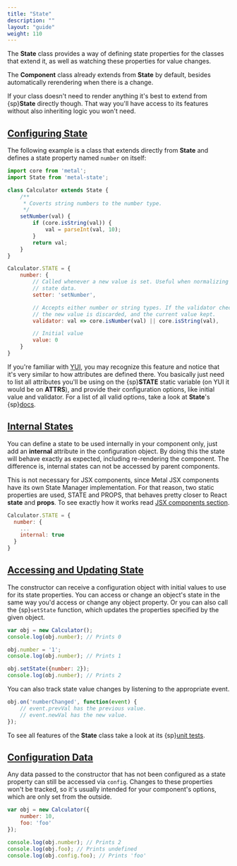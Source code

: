 ```yaml
---
title: "State"
description: ""
layout: "guide"
weight: 110
---
```


<article>

The **State** class provides a way of defining state properties for the
classes that extend it, as well as watching these properties for value changes.

The **Component** class already extends from **State** by default, besides
automatically rerendering when there is a change.

If your class doesn't need to render anything it's best to extend from
{sp}**State** directly though. That way you'll have access to its features
without also inheriting logic you won't need.

</article>

<article id="configuring_state">

## [Configuring State](#configuring_state)

The following example is a class that extends directly from **State** and
defines a state property named `number` on itself:

```javascript
import core from 'metal';
import State from 'metal-state';

class Calculator extends State {
    /**
     * Coverts string numbers to the number type.
     */
    setNumber(val) {
        if (core.isString(val)) {
            val = parseInt(val, 10);
        }
        return val;
    }
}

Calculator.STATE = {
    number: {
        // Called whenever a new value is set. Useful when normalizing your
        // state data.
        setter: 'setNumber',

        // Accepts either number or string types. If the validator check fails,
        // the new value is discarded, and the current value kept.
        validator: val => core.isNumber(val) || core.isString(val),

        // Initial value
        value: 0
    }
}
```

If you're familiar with [YUI](http://yuilibrary.com/), you may recognize this
feature and notice that it's very similar to how attributes are defined there.
You basically just need to list all attributes you'll be using on the
{sp}**STATE** static variable (on YUI it would be on **ATTRS**), and provide
their configuration options, like initial value and validator. For a list of
all valid options, take a look at **State**'s
{sp}[docs](http://github.com/metal/metal-state/blob/c87ac15b8a9fa3ee64c421f22411f97cd376024a/src/State.js#L61).

</article>

<article id="internalSatates">

## [Internal States](#internalSatates)

You can define a state to be used internally in your component only, just
add an <b>internal</b> attribute in the configuration object. By doing this
the state will behave exactly as expected, including re-rendering the
component. The difference is, internal states can not be accessed by parent
components.

This is not necessary for JSX components, since Metal JSX components
have its own State Manager implementation. For that reason, two static properties
are used, STATE and PROPS, that behaves pretty closer to React
<b> state</b> and <b>props</b>. To see exactly how it works
read [JSX components section](/docs/jsx-components.html).

```javascript
Calculator.STATE = {
  number: {
    ...
    internal: true
  }
}
```

</article>

<article id="accessing_and_updating_state">

## [Accessing and Updating State](#accessing_and_updating_state)

The constructor can receive a configuration object with initial values to use
for its state properties. You can access or change an object's state in the
same way you'd access or change any object property. Or you can also call the
{sp}`setState` function, which updates the properties specified by the given
object.

```javascript
var obj = new Calculator();
console.log(obj.number); // Prints 0

obj.number = '1';
console.log(obj.number); // Prints 1

obj.setState({number: 2});
console.log(obj.number); // Prints 2
```

You can also track state value changes by listening to the appropriate event.

```javascript
obj.on('numberChanged', function(event) {
    // event.prevVal has the previous value.
    // event.newVal has the new value.
});
```

To see all features of the **State** class take a look at its
{sp}[unit tests](https://github.com/metal/metal-state/blob/master/test/State.js).

</article>

<article id="configuration_data">

## [Configuration Data](#configuration_data)

Any data passed to the constructor that has not been configured as a state
property can still be accessed via `config`. Changes to these properties won't
be tracked, so it's usually intended for your component's options, which are
only set from the outside.

```javascript
var obj = new Calculator({
    number: 10,
    foo: 'foo'
});

console.log(obj.number); // Prints 2
console.log(obj.foo); // Prints undefined
console.log(obj.config.foo); // Prints 'foo'
```

</article>